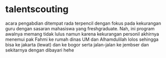 # talentscouting
 acara pengabdian ditempat rada terpencil dengan fokus pada kekurangan guru dengan sasaran mahasiswa yang freshgraduate. Nah, ini program awalnya memang tidak lulus namun karena kekurangan personil akhirnya menemui pak Fahmi ke rumah dinas UM dan Alhamdulilah lolos sehingga bisa ke jakarta (lewat) dan ke bogor serta jalan-jalan ke jembser dan sekitarnya dengan dibayari hehe
